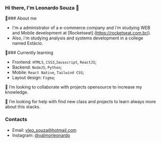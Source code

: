### Hi there, I'm Leonardo Souza 👋


🔭### About me

- I'm a administrator of a e-commerce company and i'm studying WEB and Mobile development at [Rocketseat].(https://rocketseat.com.br/). 
- Also, i'm studying analysis and systems development in a college named Estácio.

🌱### Currently learning 
- Frontend: `HTML5`, `CSS3`,`Javascript`, `ReactJS`;
- Backend: `NodeJS`, `Python`;
- Mobile: `React Native`, `Tailwind CSS`;
- Layout design: `Figma`;

👯 I’m looking to collaborate with projects opensource to increase my knowledge.

🤔 I’m looking for help with find new class and projects to learn always more about this stacks.

### Contacts
- Email: vleo_souza@hotmail.com
- Instagram: [@valmorleonardo](https://www.instagram.com/valmorleonardo/)

